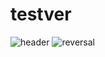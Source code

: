 # testver
![header](https://capsule-render.vercel.app/api?type=rect&color=FCB6D0&text=HGMP)
![reversal](https://capsule-render.vercel.app/api?type=rect&text=HGMP&fontAlign=30&fontSize=60&desc=Use%20theme&descAlign=60&descAlignY=50&theme=radical)
